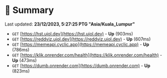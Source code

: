 # 📖 Summary
Last updated: **23/12/2023, 5:27:25 PTG "Asia/Kuala_Lumpur"**

- `GET` [https://hst.ujol.dev](https://hst.ujol.dev) - **Up** (903ms)
- `GET` [https://reddviz.ujol.dev](https://reddviz.ujol.dev) - **Up** (607ms)
- `GET` [https://memeapi.cyclic.app](https://memeapi.cyclic.app) - **Up** (786ms)
- `GET` [https://klik.onrender.com/health](https://klik.onrender.com/health) - **Up** (473ms)
- `GET` [https://dumb.onrender.com](https://dumb.onrender.com) - **Up** (823ms)
